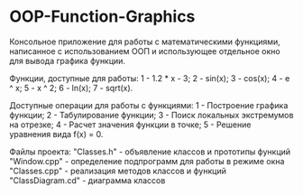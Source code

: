 # OOP-Function-Graphics
Консольное приложение для работы с математическими функциями, написанное с использованием ООП и использующее отдельное окно для вывода графика функции.

Функции, доступные для работы:
 1  -  1.2 * x - 3;
 2  -  sin(x);
 3  -  cos(x);
 4  -  e ^ x;
 5  -  x ^ 2;
 6  -  ln(x);
 7  -  sqrt(x).
 
Доступные операции для работы с функциями:
1  -  Построение графика функции;
2  -  Табулирование функции;
3  -  Поиск локальных экстремумов на отрезке;
4  -  Расчет значения функции в точке;
5  -  Решение уравнения вида f(x) = 0.

Файлы проекта:
"Classes.h"       - объявление классов и прототипы функций
"Window.cpp"      - определение подпрограмм для работы в режиме окна
"Classes.cpp"     - реализация методов классов и функций
"ClassDiagram.cd" - диаграмма классов
